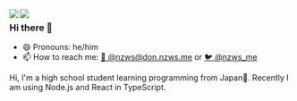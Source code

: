 <div>
<a href="https://github.com/anuraghazra/github-readme-stats">
  <img align="left" src="https://github-readme-stats.nzws.vercel.app/api?username=nzws&hide_border=true&show_icons=true" />
</a>
<a href="https://github.com/anuraghazra/github-readme-stats">
  <img align="left" src="https://github-readme-stats.nzws.vercel.app/api/top-langs/?username=nzws&hide_border=true&hide=html" />
</a> 
</div>

### Hi there 👋

- 😄 Pronouns: he/him
- 📫 How to reach me: [🐘 @nzws@don.nzws.me](https://don.nzws.me/@nzws) or [🐦 @nzws_me](https://twitter.com/nzws_me)

Hi, I'm a high school student learning programming from Japan🗾. Recently I am using Node.js and React in TypeScript.
